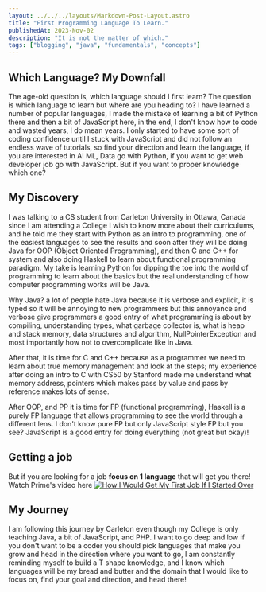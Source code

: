 ```yaml
---
layout: ../../../layouts/Markdown-Post-Layout.astro
title: "First Programming Language To Learn."
publishedAt: 2023-Nov-02
description: "It is not the matter of which."
tags: ["blogging", "java", "fundamentals", "concepts"]
---
```


## Which Language? My Downfall
The age-old question is, which language should I first learn? The question is which language to learn but where are you heading to? I have learned a number of popular languages, I made the mistake of learning a bit of Python there and then a bit of JavaScript here, in the end, I don't know how to code and wasted years, I do mean years. I only started to have some sort of coding confidence until I stuck with JavaScript and did not follow an endless wave of tutorials, so find your direction and learn the language, if you are interested in AI ML, Data go with Python, if you want to get web developer job go with JavaScript. But if you want to proper knowledge which one?


## My Discovery

I was talking to a CS student from Carleton University in Ottawa, Canada since I am attending a College I wish to know more about their curriculums, and he told me they start with Python as an intro to programming, one of the easiest languages to see the results and soon after they will be doing Java for OOP (Object Oriented Programming), and then C and C++ for system and also doing Haskell to learn about functional programming paradigm. My take is learning Python for dipping the toe into the world of programming to learn about the basics but the real understanding of how computer programming works will be Java.

Why Java? a lot of people hate Java because it is verbose and explicit, it is typed so it will be annoying to new programmers but this annoyance and verbose give programmers a good entry of what programming is about by compiling, understanding types, what garbage collector is, what is heap and stack memory, data structures and algorithm, NullPointerException and most importantly how not to overcomplicate like in Java. 

After that, it is time for C and C++ because as a programmer we need to learn about true memory management and look at the steps; my experience after doing an intro to C with CS50 by Stanford made me understand what memory address, pointers which makes pass by value and pass by reference makes lots of sense.

After OOP, and PP it is time for FP (functional programming), Haskell is a purely FP language that allows programming to see the world through a different lens. I don't know pure FP but only JavaScript style FP but you see? JavaScript is a good entry for doing everything (not great but okay)!


## Getting a job
But if you are looking for a job **focus on 1 language** that will get you there! Watch Prime's video here [![How I Would Get My First Job If I Started Over](https://i.ytimg.com/vi/hW5s_UUO1RI/hq720.jpg?sqp=-oaymwEcCNAFEJQDSFXyq4qpAw4IARUAAIhCGAFwAcABBg==&rs=AOn4CLAZEfqX7h4fQOIxnOCe7V8CTVVM9A)](https://www.youtube.com/watch?v=hW5s_UUO1RI "How I Would Get My First Job If I Started Over")

## My Journey
I am following this journey by Carleton even though my College is only teaching Java, a bit of JavaScript, and PHP. I want to go deep and low if you don't want to be a coder you should pick languages that make you grow and head in the direction where you want to go, I am constantly reminding myself to build a T shape knowledge, and I know which languages will be my bread and butter and the domain that I would like to focus on, find your goal and direction, and head there!

